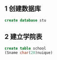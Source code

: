 ## 1 创建数据库
```sql
create database stu
```
## 2 建立学院表
```sql
create table school
(Sname char(20)nuique)
